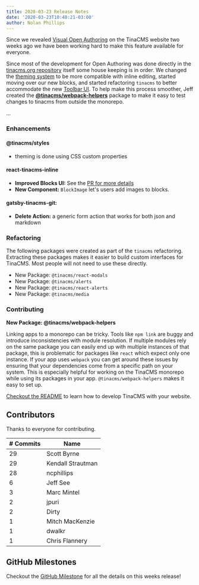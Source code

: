 ```yaml
---
title: 2020-03-23 Release Notes
date: '2020-03-23T10:40:21-03:00'
author: Nolan Phillips
---
```

Since we revealed [Visual Open Authoring](https://tinacms.org/blog/introducing-visual-open-authoring "Introducing Visual Open Authoring") on the TinaCMS website two weeks ago we have been working hard to make this feature available for everyone.

Since most of the development for Open Authoring was done directly in the [tinacms.org repository](https://github.com/tinacms/tinacms.org "GitHub: tinacms.org") itself some house keeping is in order. We changed the [theming system](/blog/designing-an-extensible-styling-system) to be more compatible with inline editing, started moving over our new blocks, and started refactoring `tinacms` to better accommodate the new [Toolbar UI](https://tinacms.org/blog/tinacms-ui-whats-next "TinaCMS UI: What's Next?"). To help make this process smoother, Jeff created the [**@tinacms/webpack-helpers**](https://github.com/tinacms/tinacms/tree/master/packages/@tinacms/webpack-helpers "@tinacms/webpack-helpers") package to make it easy to test changes to tinacms from outside the monorepo.

...

### Enhancements

#### **@tinacms/styles**

* theming is done using CSS custom properties

#### **react-tinacms-inline**

* **Improved Blocks UI:** See the [PR for more details](https://github.com/tinacms/tinacms/pull/908 "Inline Block Fixes")
* **New Component:** `BlockImage` let's users add images to blocks.

#### **gatsby-tinacms-git:**

* **Delete Action:** a generic form action that works for both json and markdown

### Refactoring

The following packages were created as part of the `tinacms` refactoring. Extracting these packages makes it easier to build custom interfaces for TinaCMS. Most people will not need to use these directly.

* New Package: `@tinacms/react-modals`
* New Package: `@tinacms/alerts`
* New Package: `@tinacms/react-alerts`
* New Package: `@tinacms/media`

### Contributing

**New Package: @tinacms/webpack-helpers**

Linking apps to a monorepo can be tricky. Tools like `npm link` are buggy and introduce inconsistencies with module resolution. If multiple modules rely on the same package you can easily end up with multiple instances of that package, this is problematic for packages like `react` which expect only one instance. If your app uses `webpack` you can get around these issues by ensuring that your dependencies come from a specific path on your system. This is especially helpful for working on the TinaCMS monorepo while using its packages in your app. `@tinacms/webpack-helpers` makes it easy to set up.

[Checkout the README](https://github.com/tinacms/tinacms/tree/master/packages/@tinacms/webpack-helpers "@tinacms/webpack-helpers") to learn how to develop TinaCMS with your website.

## Contributors

Thanks to everyone for contributing.

| # Commits | Name |
| --- | --- |
| 29 | Scott Byrne |
| 29 | Kendall Strautman |
| 28 | ncphillips |
| 6 | Jeff See |
| 3 | Marc Mintel |
| 2 | jpuri |
| 2 | Dirty |
| 1 | Mitch MacKenzie |
| 1 | dwalkr |
| 1 | Chris Flannery |

## GitHub Milestones

Checkout the [GitHub Milestone](https://github.com/tinacms/tinacms/milestone/17?closed=1 "GitHub MIlestone") for all the details on this weeks release!